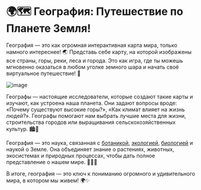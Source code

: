 # 🌍🗺️ География: Путешествие по Планете Земля!
География — это как огромная интерактивная карта мира, только намного интереснее! 🌏 Представь себе карту, на которой изображены все страны, горы, реки, леса и города. Это как игра, где ты можешь мгновенно оказаться в любом уголке земного шара и начать своё виртуальное путешествие! 🚀

![image](https://github.com/user-attachments/assets/ffb2e0a1-a04b-43f4-9a35-9c0ebb50f446)


Географы — настоящие исследователи, которые создают такие карты и изучают, как устроена наша планета. Они задают вопросы вроде: «Почему существуют высокие горы?», «Как климат влияет на жизнь людей?». Географы помогают нам выбрать лучшие места для жизни, строительства городов или выращивания сельскохозяйственных культур. 🏙️🌾

География — это наука, связанная с [ботаникой](./ботаника.md), [экологией](./экология.md), [биологией](./биология.md) и наукой о Земле. Она объединяет знание о растениях, животных, экосистемах и природных процессах, чтобы дать полное представление о нашем мире. 🌱🐾🌿

В итоге, география — это ключ к пониманию огромного и удивительного мира, в котором мы живем! 🌍✨
